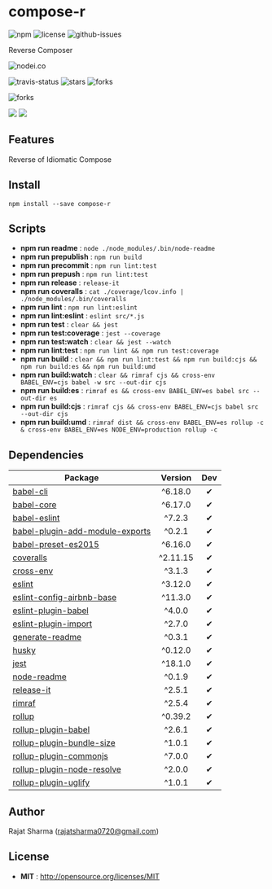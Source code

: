 # compose-r

![npm](https://img.shields.io/npm/v/compose-r.svg) ![license](https://img.shields.io/npm/l/compose-r.svg) ![github-issues](https://img.shields.io/github/issues/rajatsharma305/compose-r.svg)

Reverse Composer

![nodei.co](https://nodei.co/npm/compose-r.png?downloads=true&downloadRank=true&stars=true)

![travis-status](https://img.shields.io/travis/rajatsharma305/compose-r.svg)
![stars](https://img.shields.io/github/stars/rajatsharma305/compose-r.svg)
![forks](https://img.shields.io/github/forks/rajatsharma305/compose-r.svg)

![forks](https://img.shields.io/github/forks/rajatsharma305/compose-r.svg)

![](https://david-dm.org/rajatsharma305/compose-r/status.svg)
![](https://david-dm.org/rajatsharma305/compose-r/dev-status.svg)

## Features

Reverse of Idiomatic Compose

## Install

`npm install --save compose-r`


## Scripts

 - **npm run readme** : `node ./node_modules/.bin/node-readme`
 - **npm run prepublish** : `npm run build`
 - **npm run precommit** : `npm run lint:test`
 - **npm run prepush** : `npm run lint:test`
 - **npm run release** : `release-it`
 - **npm run coveralls** : `cat ./coverage/lcov.info | ./node_modules/.bin/coveralls`
 - **npm run lint** : `npm run lint:eslint`
 - **npm run lint:eslint** : `eslint src/*.js`
 - **npm run test** : `clear && jest`
 - **npm run test:coverage** : `jest --coverage `
 - **npm run test:watch** : `clear && jest --watch`
 - **npm run lint:test** : `npm run lint && npm run test:coverage`
 - **npm run build** : `clear && npm run lint:test && npm run build:cjs && npm run build:es && npm run build:umd`
 - **npm run build:watch** : `clear && rimraf cjs && cross-env BABEL_ENV=cjs babel -w src --out-dir cjs`
 - **npm run build:es** : `rimraf es && cross-env BABEL_ENV=es babel src --out-dir es`
 - **npm run build:cjs** : `rimraf cjs && cross-env BABEL_ENV=cjs babel src --out-dir cjs`
 - **npm run build:umd** : `rimraf dist && cross-env BABEL_ENV=es rollup -c & cross-env BABEL_ENV=es NODE_ENV=production rollup -c`

## Dependencies

Package | Version | Dev
--- |:---:|:---:
[babel-cli](https://www.npmjs.com/package/babel-cli) | ^6.18.0 | ✔
[babel-core](https://www.npmjs.com/package/babel-core) | ^6.17.0 | ✔
[babel-eslint](https://www.npmjs.com/package/babel-eslint) | ^7.2.3 | ✔
[babel-plugin-add-module-exports](https://www.npmjs.com/package/babel-plugin-add-module-exports) | ^0.2.1 | ✔
[babel-preset-es2015](https://www.npmjs.com/package/babel-preset-es2015) | ^6.16.0 | ✔
[coveralls](https://www.npmjs.com/package/coveralls) | ^2.11.15 | ✔
[cross-env](https://www.npmjs.com/package/cross-env) | ^3.1.3 | ✔
[eslint](https://www.npmjs.com/package/eslint) | ^3.12.0 | ✔
[eslint-config-airbnb-base](https://www.npmjs.com/package/eslint-config-airbnb-base) | ^11.3.0 | ✔
[eslint-plugin-babel](https://www.npmjs.com/package/eslint-plugin-babel) | ^4.0.0 | ✔
[eslint-plugin-import](https://www.npmjs.com/package/eslint-plugin-import) | ^2.7.0 | ✔
[generate-readme](https://www.npmjs.com/package/generate-readme) | ^0.3.1 | ✔
[husky](https://www.npmjs.com/package/husky) | ^0.12.0 | ✔
[jest](https://www.npmjs.com/package/jest) | ^18.1.0 | ✔
[node-readme](https://www.npmjs.com/package/node-readme) | ^0.1.9 | ✔
[release-it](https://www.npmjs.com/package/release-it) | ^2.5.1 | ✔
[rimraf](https://www.npmjs.com/package/rimraf) | ^2.5.4 | ✔
[rollup](https://www.npmjs.com/package/rollup) | ^0.39.2 | ✔
[rollup-plugin-babel](https://www.npmjs.com/package/rollup-plugin-babel) | ^2.6.1 | ✔
[rollup-plugin-bundle-size](https://www.npmjs.com/package/rollup-plugin-bundle-size) | ^1.0.1 | ✔
[rollup-plugin-commonjs](https://www.npmjs.com/package/rollup-plugin-commonjs) | ^7.0.0 | ✔
[rollup-plugin-node-resolve](https://www.npmjs.com/package/rollup-plugin-node-resolve) | ^2.0.0 | ✔
[rollup-plugin-uglify](https://www.npmjs.com/package/rollup-plugin-uglify) | ^1.0.1 | ✔


## Author

Rajat Sharma (rajatsharma0720@gmail.com)

## License

 - **MIT** : http://opensource.org/licenses/MIT
